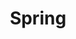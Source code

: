 ---
layout: default
title: Spring
parent: Language & Framework
nav_order: 2
has_children: true
permalink: /docs/language/spring
---